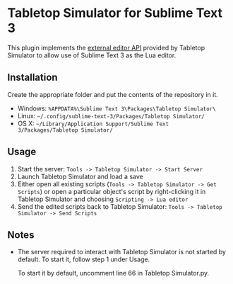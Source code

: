 # Tabletop Simulator for Sublime Text 3
This plugin implements the [external editor API][api] provided by Tabletop
Simulator to allow use of Sublime Text 3 as the Lua editor.

## Installation
Create the appropriate folder and put the contents of the repository in it.

 -  Windows: `%APPDATA%\Sublime Text 3\Packages\Tabletop Simulator\`
 -  Linux: `~/.config/sublime-text-3/Packages/Tabletop Simulator/`
 -  OS X: `~/Library/Application Support/Sublime Text 3/Packages/Tabletop
    Simulator/`

## Usage
 1. Start the server: `Tools -> Tabletop Simulator -> Start Server`
 2. Launch Tabletop Simulator and load a save
 3. Either open all existing scripts (`Tools -> Tabletop Simulator -> Get
    Scripts`) or open a particular object's script by right-clicking it in
    Tabletop Simulator and choosing `Scripting -> Lua editor`
 4. Send the edited scripts back to Tabletop Simulator: `Tools -> Tabletop
    Simulator -> Send Scripts`

## Notes
 -  The server required to interact with Tabletop Simulator is not started
    by default. To start it, follow step 1 under Usage.

    To start it by default, uncomment line 66 in Tabletop Simulator.py.

[api]: http://berserk-games.com/knowledgebase/external-editor-api/
